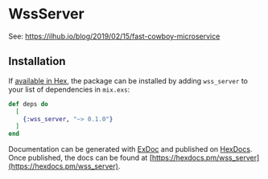 # WssServer

See: https://ilhub.io/blog/2019/02/15/fast-cowboy-microservice

## Installation

If [available in Hex](https://hex.pm/docs/publish), the package can be installed
by adding `wss_server` to your list of dependencies in `mix.exs`:

```elixir
def deps do
  [
    {:wss_server, "~> 0.1.0"}
  ]
end
```

Documentation can be generated with [ExDoc](https://github.com/elixir-lang/ex_doc)
and published on [HexDocs](https://hexdocs.pm). Once published, the docs can
be found at [https://hexdocs.pm/wss_server](https://hexdocs.pm/wss_server).
